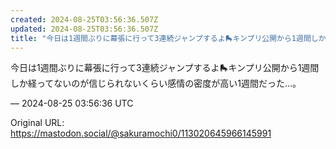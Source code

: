 ```yaml
---
created: 2024-08-25T03:56:36.507Z
updated: 2024-08-25T03:56:36.507Z
title: "今日は1週間ぶりに幕張に行って3連続ジャンプするよ🛼キンプリ公開から1週間しか経ってないのが信じられないくらい感情の密度が高い1週間だった…。[...]"
---
```


<p>今日は1週間ぶりに幕張に行って3連続ジャンプするよ🛼キンプリ公開から1週間しか経ってないのが信じられないくらい感情の密度が高い1週間だった…。</p>

&mdash; 2024-08-25 03:56:36 UTC

Original URL: https://mastodon.social/@sakuramochi0/113020645966145991
